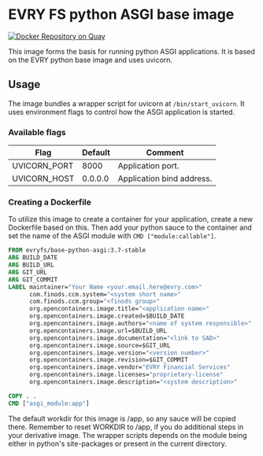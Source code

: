 # EVRY FS python ASGI base image

[![Docker Repository on Quay](https://quay.io/repository/evryfs/base-python-asgi/status "Docker Repository on Quay")](https://quay.io/repository/evryfs/base-python-asgi)

This image forms the basis for running python ASGI applications. It is based on
the EVRY python base image and uses uvicorn.

## Usage

The image bundles a wrapper script for uvicorn at `/bin/start_uvicorn`. It uses
environment flags to control how the ASGI application is started.

### Available flags

Flag             | Default           | Comment 
---------------- | ----------------- | ---------------------------------------------------
UVICORN_PORT	 | 8000              | Application port.
UVICORN_HOST     | 0.0.0.0           | Application bind address.

### Creating a Dockerfile

To utilize this image to create a container for your application, create a new
Dockerfile based on this. Then add your python sauce to the container and set
the name of the ASGI module with `CMD ["module:callable"]`.

```dockerfile
FROM evryfs/base-python-asgi:3.7-stable
ARG BUILD_DATE
ARG BUILD_URL
ARG GIT_URL
ARG GIT_COMMIT
LABEL maintainer="Your Name <your.email.here@evry.com>"
      com.finods.ccm.system="<system short name>"
      com.finods.ccm.group="<finods group>"
      org.opencontainers.image.title="<application name>"
      org.opencontainers.image.created=$BUILD_DATE
      org.opencontainers.image.authors="<name of system responsible>"
      org.opencontainers.image.url=$BUILD_URL
      org.opencontainers.image.documentation="<link to SAD>"
      org.opencontainers.image.source=$GIT_URL
      org.opencontainers.image.version="<version number>"
      org.opencontainers.image.revision=$GIT_COMMIT
      org.opencontainers.image.vendor="EVRY Financial Services"
      org.opencontainers.image.licenses="proprietary-license"
      org.opencontainers.image.description="<system description>"

COPY . .
CMD ["asgi_module:app"]
```

The default workdir for this image is /app, so any sauce will be copied there.
Remember to reset WORKDIR to /app, if you do additional steps in your
derivative image. The wrapper scripts depends on the module being either in
python's site-packages or present in the current directory.
